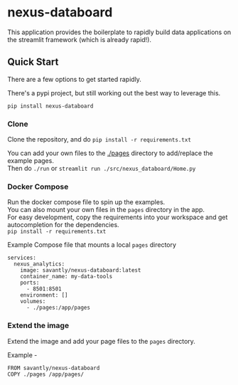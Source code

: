 # nexus-databoard

This application provides the boilerplate to rapidly build data applications on the streamlit framework (which is already rapid!).  


## Quick Start
There are a few options to get started rapidly.  

There's a pypi project, but still working out the best way to leverage this.  

```
pip install nexus-databoard
```

### Clone
Clone the repository, and do `pip install -r requirements.txt`  

You can add your own files to the [./pages](./pages) directory to add/replace the example pages.    
Then do `./run` or `streamlit run ./src/nexus_databoard/Home.py`  

### Docker Compose
Run the docker compose file to spin up the examples.  
You can also mount your own files in the `pages` directory in the app.  
For easy development, copy the requirements into your workspace and get autocompletion for the dependencies.  
`pip install -r requirements.txt`  

Example Compose file that mounts a local `pages` directory  
```
services:
  nexus_analytics:
    image: savantly/nexus-databoard:latest
    container_name: my-data-tools
    ports:
      - 8501:8501
    environment: []
    volumes:
      - ./pages:/app/pages
```

### Extend the image
Extend the image and add your page files to the `pages` directory.  

Example - 
```
FROM savantly/nexus-databoard
COPY ./pages /app/pages/
```
